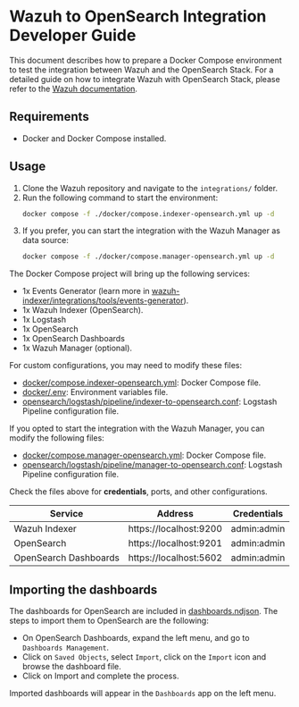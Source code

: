 # Wazuh to OpenSearch Integration Developer Guide

This document describes how to prepare a Docker Compose environment to test the integration between Wazuh and the OpenSearch Stack. For a detailed guide on how to integrate Wazuh with OpenSearch Stack, please refer to the [Wazuh documentation](https://documentation.wazuh.com/current/integrations-guide/OpenSearch-stack/index.html).

## Requirements

- Docker and Docker Compose installed.

## Usage

1. Clone the Wazuh repository and navigate to the `integrations/` folder.
2. Run the following command to start the environment:
   ```bash
   docker compose -f ./docker/compose.indexer-opensearch.yml up -d
   ```
3. If you prefer, you can start the integration with the Wazuh Manager as data source:
   ```bash
   docker compose -f ./docker/compose.manager-opensearch.yml up -d
   ```

The Docker Compose project will bring up the following services:

- 1x Events Generator (learn more in [wazuh-indexer/integrations/tools/events-generator](../tools/events-generator/README.md)).
- 1x Wazuh Indexer (OpenSearch).
- 1x Logstash
- 1x OpenSearch
- 1x OpenSearch Dashboards
- 1x Wazuh Manager (optional).

For custom configurations, you may need to modify these files:

- [docker/compose.indexer-opensearch.yml](../docker/compose.indexer-opensearch.yml): Docker Compose file.
- [docker/.env](../docker/.env): Environment variables file.
- [opensearch/logstash/pipeline/indexer-to-opensearch.conf](./logstash/pipeline/indexer-to-opensearch.conf): Logstash Pipeline configuration file.

If you opted to start the integration with the Wazuh Manager, you can modify the following files:
- [docker/compose.manager-opensearch.yml](../docker/compose.manager-opensearch.yml): Docker Compose file.
- [opensearch/logstash/pipeline/manager-to-opensearch.conf](./logstash/pipeline/manager-to-opensearch.conf): Logstash Pipeline configuration file.

Check the files above for **credentials**, ports, and other configurations.

| Service               | Address                | Credentials |
| --------------------- | ---------------------- | ----------- |
| Wazuh Indexer         | https://localhost:9200 | admin:admin |
| OpenSearch            | https://localhost:9201 | admin:admin |
| OpenSearch Dashboards | https://localhost:5602 | admin:admin |

## Importing the dashboards

The dashboards for OpenSearch are included in [dashboards.ndjson](./dashboards.ndjson). The steps to import them to OpenSearch are the following:

- On OpenSearch Dashboards, expand the left menu, and go to `Dashboards Management`.
- Click on `Saved Objects`, select `Import`, click on the `Import` icon and browse the dashboard file.
- Click on Import and complete the process.

Imported dashboards will appear in the `Dashboards` app on the left menu.
